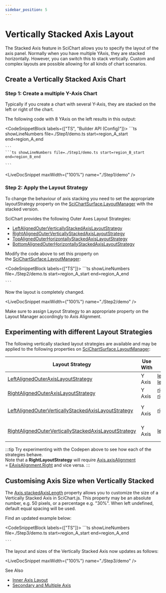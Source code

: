 ```yaml
---
sidebar_position: 5
---
```


# Vertically Stacked Axis Layout

The Stacked Axis feature in SciChart allows you to specify the layout of the axis panel. Normally when you have multiple YAxis, they are stacked horizontally. However, you can switch this to stack vertically. Custom and complex layouts are possible allowing for all kinds of chart scenarios.

<ChartFromSciChartDemo src="https://scichart.com/demo/iframe/javascript-vertically-stacked-axes" title="Vertically Stacked Axis" description="" />

Create a Vertically Stacked Axis Chart
--------------------------------------

### Step 1: Create a multiple Y-Axis Chart

Typically if you create a chart with several Y-Axis, they are stacked on the left or right of the chart.

The following code with 8 YAxis on the left results in this output:

<CodeSnippetBlock labels={["TS", "Builder API (Config)"]}>
    ```ts showLineNumbers file=./Step1/demo.ts start=region_A_start end=region_A_end

    ```
    ```ts showLineNumbers file=./Step1/demo.ts start=region_B_start end=region_B_end

    ```

</CodeSnippetBlock>

<LiveDocSnippet maxWidth={"100%"} name="./Step1/demo" />

### Step 2: Apply the Layout Strategy

To change the behaviour of axis stacking you need to set the appropriate layoutStrategy property on the [SciChartSurface.LayoutManager](https://scichart.com/documentation/js/current/typedoc/classes/scichartsurface.html#layoutmanager) with the stacked version. 

SciChart provides the following Outer Axes Layout Strategies:

*   [LeftAlignedOuterVerticallyStackedAxisLayoutStrategy](https://scichart.com/documentation/js/current/typedoc/classes/leftalignedouterverticallystackedaxislayoutstrategy.html)
*   [RightAlignedOuterVerticallyStackedAxisLayoutStrategy](https://scichart.com/documentation/js/current/typedoc/classes/rightalignedouterverticallystackedaxislayoutstrategy.html)
*   [TopAlignedOuterHorizontallyStackedAxisLayoutStrategy](https://scichart.com/documentation/js/current/typedoc/classes/topalignedouterhorizontallystackedaxislayoutstrategy.html)
*   [BottomAlignedOuterHorizontallyStackedAxisLayoutStrategy](https://scichart.com/documentation/js/current/typedoc/classes/bottomalignedouterhorizontallystackedaxislayoutstrategy.html)

Modify the code above to set this property on the [SciChartSurface.LayoutManager](https://scichart.com/documentation/js/current/typedoc/classes/scichartsurface.html#layoutmanager):

<CodeSnippetBlock labels={["TS"]}>
    ```ts showLineNumbers file=./Step2/demo.ts start=region_A_start end=region_A_end

    ```
</CodeSnippetBlock>

Now the layout is completely changed.

<LiveDocSnippet maxWidth={"100%"} name="./Step2/demo" />

Make sure to assign Layout Strategy to an appropriate property on the Layout Manager accordingly to Axis Alignment.

Experimenting with different Layout Strategies
----------------------------------------------

The following vertically stacked layout strategies are available and may be applied to the following properties on [SciChartSurface.LayoutManager](https://scichart.com/documentation/js/current/typedoc/classes/scichartsurface.html#layoutmanager):

| Layout Strategy | Use With | Apply to LayoutManager Prop | Behavior |
|-----------------|----------|-----------------------------|----------|
| [LeftAlignedOuterAxisLayoutStrategy](https://scichart.com/documentation/js/current/typedoc/classes/leftalignedouteraxislayoutstrategy.html) | Y Axis | [leftInnerAxisLayoutStrategy](https://scichart.com/documentation/js/current/typedoc/classes/layoutmanager.html#leftinneraxeslayoutstrategy), [leftOuterAxisLayoutStrategy](https://scichart.com/documentation/js/current/typedoc/classes/layoutmanager.html#leftouteraxeslayoutstrategy) | Default behavior |
| [RightAlignedOuterAxisLayoutStrategy](https://scichart.com/documentation/js/current/typedoc/classes/rightalignedouteraxislayoutstrategy.html) | Y Axis | [rightInnerAxisLayoutStrategy](https://scichart.com/documentation/js/current/typedoc/classes/layoutmanager.html#rightinneraxeslayoutstrategy), [rightOuterAxisLayoutStrategy](https://scichart.com/documentation/js/current/typedoc/classes/layoutmanager.html#rightouteraxeslayoutstrategy) | Default behavior |
| [LeftAlignedOuterVerticallyStackedAxisLayoutStrategy](https://scichart.com/documentation/js/current/typedoc/classes/leftalignedouterverticallystackedaxislayoutstrategy.html) | Y Axis | [rightOuterAxisLayoutStrategy](https://scichart.com/documentation/js/current/typedoc/classes/layoutmanager.html#rightouteraxeslayoutstrategy) | Vertical stacking behavior |
| [RightAlignedOuterVerticallyStackedAxisLayoutStrategy](https://scichart.com/documentation/js/current/typedoc/classes/rightalignedouterverticallystackedaxislayoutstrategy.html) | Y Axis | [leftOuterAxisLayoutStrategy](https://scichart.com/documentation/js/current/typedoc/classes/layoutmanager.html#leftouteraxeslayoutstrategy) | Vertical stacking behavior |

:::tip
Try experimenting with the Codepen above to see how each of the strategies behave.  
Note that a **RightLayoutStrategy** will require [Axis.axisAlignment](https://scichart.com/documentation/js/current/typedoc/classes/numericaxis.html#axisalignment) = [EAxisAlignment.Right](https://scichart.com/documentation/js/current/typedoc/enums/eaxisalignment.html) and vice versa.
:::

Customising Axis Size when Vertically Stacked
---------------------------------------------

The [Axis.stackedAxisLength](https://scichart.com/documentation/js/current/typedoc/classes/axisbase2d.html#stackedaxislength) property allows you to customize the size of a Vertically Stacked Axis in SciChart.js. This property may be an absolute number, e.g. 50 pixels, or a percentage e.g. "30%". When left undefined, default equal spacing will be used.

Find an updated example below:

<CodeSnippetBlock labels={["TS"]}>
    ```ts showLineNumbers file=./Step3/demo.ts start=region_A_start end=region_A_end

    ```
</CodeSnippetBlock>

The layout and sizes of the Vertically Stacked Axis now updates as follows:

<LiveDocSnippet maxWidth={"100%"} name="./Step3/demo" />

See Also

* [Inner Axis Layout](/2d-charts/axis-api/multi-axis-and-layout/inner-axis-layout)
* [Secondary and Multiple Axis](/2d-charts/axis-api/multi-axis-and-layout/secondary-and-multiple-axis-overview)
